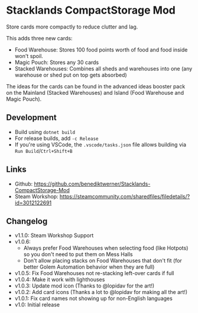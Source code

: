 # Stacklands CompactStorage Mod

Store cards more compactly to reduce clutter and lag.

This adds three new cards:

- Food Warehouse: Stores 100 food points worth of food and food inside won't spoil.
- Magic Pouch: Stores any 30 cards
- Stacked Warehouses: Combines all sheds and warehouses into one (any warehouse or shed put on top gets absorbed)

The ideas for the cards can be found in the advanced ideas booster pack on the Mainland (Stacked Warehouses) and Island (Food Warehouse and Magic Pouch).

## Development

- Build using `dotnet build`
- For release builds, add `-c Release`
- If you're using VSCode, the `.vscode/tasks.json` file allows building via `Run Build`/`Ctrl+Shift+B`

## Links

- Github: https://github.com/benediktwerner/Stacklands-CompactStorage-Mod
- Steam Workshop: https://steamcommunity.com/sharedfiles/filedetails/?id=3012122691

## Changelog

- v1.1.0: Steam Workshop Support
- v1.0.6:
  - Always prefer Food Warehouses when selecting food (like Hotpots) so you don't need to put them on Mess Halls
  - Don't allow placing stacks on Food Warehouses that don't fit (for better Golem Automation behavior when they are full)
- v1.0.5: Fix Food Warehouses not re-stacking left-over cards if full
- v1.0.4: Make it work with lighthouses
- v1.0.3: Update mod icon (Thanks to @lopidav for the art!)
- v1.0.2: Add card icons (Thanks a lot to @lopidav for making all the art!)
- v1.0.1: Fix card names not showing up for non-English languages
- v1.0: Initial release
